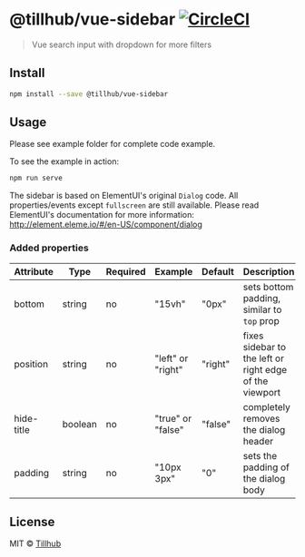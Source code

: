 # @tillhub/vue-sidebar [![CircleCI](https://circleci.com/gh/tillhub/vue-sidebar/tree/master.svg?style=svg)](https://circleci.com/gh/tillhub/vue-sidebar/tree/master)
> Vue search input with dropdown for more filters


## Install

```bash
npm install --save @tillhub/vue-sidebar
```

## Usage

Please see example folder for complete code example.

To see the example in action:

```bash
npm run serve
```

The sidebar is based on ElementUI's original `Dialog` code. All properties/events except `fullscreen` are still available. Please read ElementUI's documentation for more information: http://element.eleme.io/#/en-US/component/dialog

### Added properties

| Attribute        | Type    | Required | Example           | Default | Description                                                         |
|------------------|---------|----------|-------------------|---------|---------------------------------------------------------|
| bottom           | string  | no       | "15vh"            | "0px"   | sets bottom padding, similar to `top` prop              |
| position         | string  | no       | "left" or "right" | "right" | fixes sidebar to the left or right edge of the viewport |
| hide-title       | boolean | no       | "true" or "false" | "false" | completely removes the dialog header                    |
| padding          | string  | no       | "10px 3px"        | "0"     | sets the padding of the dialog body                     |

## License

MIT © [Tillhub](https://github.com/tillhub)
